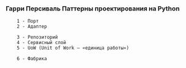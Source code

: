 ### Гарри Персиваль Паттерны проектирования на Python
```
    1 - Порт
    2 - Адаптер
    
    3 - Репозиторий
    4 - Сервисный слой
    5 - UoW (Unit of Work — «единица работы»)
    
    6 - Фабрика
```
